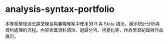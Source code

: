 # analysis-syntax-portfolio
本專案整理過去課堂練習與兼職專案中使用的 R 與 Stata 語法，展示統計分析與資料處理的流程。內容涵蓋資料清理、迴歸分析、視覺化等，作為學習紀錄與作品展示。

